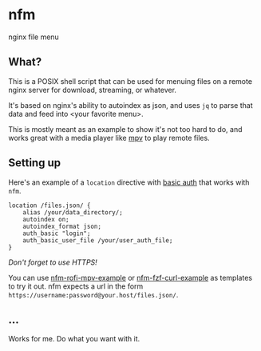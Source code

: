 # nfm

nginx file menu

## What?

This is a POSIX shell script that can be used for menuing files on a remote nginx server for download, streaming, or whatever.

It's based on nginx's ability to autoindex as json, and uses `jq` to parse that data and feed into \<your favorite menu\>.

This is mostly meant as an example to show it's not too hard to do, and works great with a media player like [mpv](https://github.com/mpv-player/mpv/) to play remote files.

## Setting up

Here's an example of a `location` directive with [basic auth](https://docs.nginx.com/nginx/admin-guide/security-controls/configuring-http-basic-authentication/) that works with `nfm`.

```nginx config
location /files.json/ {
    alias /your/data_directory/;
    autoindex on;
    autoindex_format json;
    auth_basic "login";
    auth_basic_user_file /your/user_auth_file;
}
```

*Don't forget to use HTTPS!*

You can use [nfm-rofi-mpv-example](https://github.com/JerwuQu/nfm/blob/master/nfm-rofi-mpv-example) or [nfm-fzf-curl-example](https://github.com/JerwuQu/nfm/blob/master/nfm-fzf-curl-example) as templates to try it out.
nfm expects a url in the form `https://username:password@your.host/files.json/`.

## ...

Works for me. Do what you want with it.

